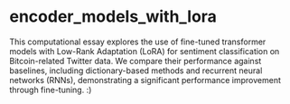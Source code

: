# encoder_models_with_lora
This computational essay explores the use of fine-tuned transformer models with Low-Rank Adaptation (LoRA) for sentiment classification on Bitcoin-related Twitter data. We compare their performance against baselines, including dictionary-based methods and recurrent neural networks (RNNs), demonstrating a significant performance improvement through fine-tuning. :)


